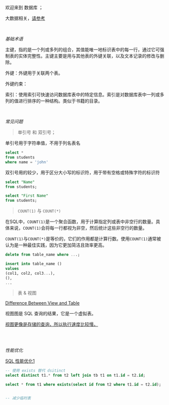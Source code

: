 
欢迎来到 数据库 ；

大数据相关，[请参考](应用/大数据/)



</br>

_基础术语_

主键，指的是一个列或多列的组合，其值能唯一地标识表中的每一行，通过它可强制表的实体完整性。主键主要是用与其他表的外键关联，以及文本记录的修改与删除。

外键：外键用于关联两个表。

外键约束：

索引：使用索引可快速访问数据库表中的特定信息。索引是对数据库表中一列或多列的值进行排序的一种结构。类似于书籍的目录。


</br>

_常见问题_

>单引号 和 双引号；

单引号用于字符串值，不用于列名表名
```sql
select *
from students
where name = 'john'
```

双引号用的较少，用于区分大小写的标识符，用于带有空格或特殊字符的标识符
```sql
select "Name"
from students;

select "First Name"
from students;
```

> `COUNT(1)` 与 `COUNT(*)`

在SQL中，`COUNT(1)`是一个聚合函数，用于计算指定列或表中非空行的数量。具体来说，`COUNT(1)`会将每一行都视为非空，然后统计这些非空行的数量。

`COUNT(1)`与`COUNT(*)`是等价的，它们的作用都是计算行数。使用`COUNT(1)`通常被认为是一种最佳实践，因为它更加简洁且效率更高。




```sql
delete from table_name where ...;

insert into table_name ()
values 
(col1, col2, col3...),
(),
...

```








> 表 & 视图

[Difference Between View and Table](https://www.geeksforgeeks.org/difference-between-view-and-table/)

视图图是 SQL 查询的结果，它是一个虚拟表。

<u>视图更像是存储的查询，所以执行速度比较慢。</u>






</br></br>

_性能优化_


[SQL 性能优化1](https://www.cnblogs.com/youzhibing/p/11909821.html)

```sql
-- 使用 exists 替代 dsitinct
select distinct t1.* from t2 left join tb t1 on t1.id = t2.id;

select * from t1 where exists(select id from t2 where t1.id = t2.id);


-- 减少临时表
```




